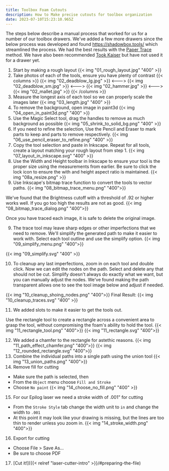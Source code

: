 ```yaml
---
title: Toolbox Foam Cutouts
description: How to Make precise cutouts for toolbox organization
date: 2023-07-10T15:23:10.965Z
---
```

T﻿he steps below describe a manual process that worked for us for a number of our toolbox drawers. We've added a few more drawers since the below process was developed and found https://shadowbox.tools/ which streamlined the process. We had the best results with the [Paper Trace](https://shadowbox.tools/products/papertrace) method. We have also been recommended [Took Kaiser](https://www.toolkaiser.com/) but have not used it for a drawer yet.

1. Start by making a rough layout
   {{< img "01_rough_layout.jpg" "400" >}}
2. Take photos of each of the tools, ensure you have plenty of contrast
   {{< columns >}} 
   {{< img "02_deadblow_lg.jpg" >}}
   <--->
   {{< img "02_deadblow_sm.jpg" >}}
   <--->
   {{< img "02_hammer.jpg" >}}
   <--->
   {{< img "02_mallet.jpg" >}}
   {{< /columns >}}
3. Measure the longest axis of each tool so we can properly scale the images later
   {{< img "03_length.jpg" "400" >}}
4. To remove the background, open image in paint3d
   {{< img "04_open_in_paint3d.png" "400" >}}
5. Use the Magic Select tool, drag the handles to remove as much background as possible
   {{< img "05_shrink_to_solid_bg.png" "400" >}}
6. If you need to refine the selection, Use the Pencil and Eraser to mark parts to keep and parts to remove respectively.
   {{< img "06_use_pencil_eraser_to_refine.png" "400" >}}
7. Copy the tool selection and paste in Inkscape. Repeat for all tools, create a layout matching your rough layout from step 1.
   {{< img "07_layout_in_inkscape.svg" "400" >}}
8. Use the Width and Height toolbar in Inkscape to ensure your tool is the proper size using the measurements from earlier. Be sure to click the lock icon to ensure the with and height aspect ratio is maintained.
   {{< img "08a_resize.png" >}}
9. Use Inkscape's bitmap trace function to convert the tools to vector paths.
   {{< img "08_bitmap_trace_menu.png" "400">}}

We've found that the Brightness cutoff with a threshold of .92 or higher works well. If you go too high the results are not as good.
{{< img "08_bitmap_trace_dialog.png" "400">}}

Once you have traced each image, it is safe to delete the original image.

9. The trace tool may leave sharp edges or other imperfections that we need to remove. We'll simplify the generated path to make it easier to work with. Select each tool outline and use the simplify option.
   {{< img "09_simplify_menu.png" "400">}}

{{< img "09_simplify.svg" "400" >}}

10. To cleanup any last imperfections, zoom in on each tool and double click. Now we can edit the nodes on the path. Select and delete any that should not be cut. Simplify doesn't always do exactly what we want, but you can manually adjust the nodes. We've found making the path transparent allows one to see the tool image below and adjust if needed.

{{< img "10_cleanup_shoing_nodes.png" "400">}}
Final Result:
{{< img "10_cleanup_traces.svg" "400" >}}

11. We added slots to make it easier to get the tools out.

Use the rectangle tool to create a rectangle across a convenient area to grasp the tool, without compromising the foam's ability to hold the tool.
{{< img "11_rectangle_tool.png" "400">}}
{{< img "11_rectangle.svg" "400">}}

12. We added a chamfer to the rectangle for astethic reasons.
    {{< img "11_path_effect_chamfer.png" "400">}}
    {{< img "12_rounded_rectangle.svg" "400">}}
13. Combine the individual paths into a single path using the union tool
    {{< img "13_union_paths.png" "400">}}
14. Remove fill for cutting

* Make sure the path is selected, then
* From the `Object` menu choose  `Fill and Stroke`
* Choose `No paint`
  {{< img "14_choose_no_fill.png" "400" >}}

15. For our Epilog laser we need a stroke width of .001" for cutting

* From the `Stroke Style` tab change the width unit to `in` and change the width to `.001`
* At this point it may look like your drawing is missing, but the lines are too thin to render unless you zoom in.
  {{< img "14_stroke_width.png" "400">}}

16. Export for cutting

* Choose File > Save As...
* Be sure to choose PDF

17. \[Cut it!]({{< relref "laser-cutter-intro" >}}/#preparing-the-file)